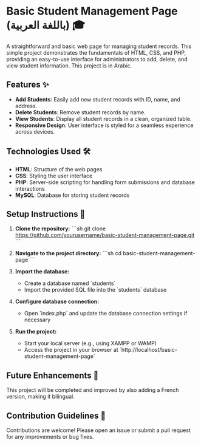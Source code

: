 
# Basic Student Management Page (باللغة العربية) 🎓

A straightforward and basic web page for managing student records. This simple project demonstrates the fundamentals of HTML, CSS, and PHP, providing an easy-to-use interface for administrators to add, delete, and view student information. This project is in Arabic.

## Features ✨

- **Add Students**: Easily add new student records with ID, name, and address.
- **Delete Students**: Remove student records by name.
- **View Students**: Display all student records in a clean, organized table.
- **Responsive Design**: User interface is styled for a seamless experience across devices.

## Technologies Used 🛠️

- **HTML**: Structure of the web pages
- **CSS**: Styling the user interface
- **PHP**: Server-side scripting for handling form submissions and database interactions
- **MySQL**: Database for storing student records

## Setup Instructions 🚀

1. **Clone the repository:**
   \`\`\`sh
   git clone https://github.com/yourusername/basic-student-management-page.git
   \`\`\`
2. **Navigate to the project directory:**
   \`\`\`sh
   cd basic-student-management-page
   \`\`\`
3. **Import the database:**
   - Create a database named \`students\`
   - Import the provided SQL file into the \`students\` database

4. **Configure database connection:**
   - Open \`index.php\` and update the database connection settings if necessary

5. **Run the project:**
   - Start your local server (e.g., using XAMPP or WAMP)
   - Access the project in your browser at \`http://localhost/basic-student-management-page\`

## Future Enhancements 🌟

This project will be completed and improved by also adding a French version, making it bilingual.

## Contribution Guidelines 🤝

Contributions are welcome! Please open an issue or submit a pull request for any improvements or bug fixes.
